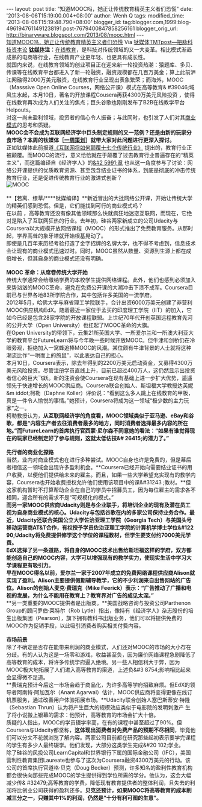 --- layout: post title: "知道MOOC吗，她正让传统教育精英主义者们恐慌"
date: '2013-08-06T15:19:00.004+08:00' author: Wenh Q tags:
modified\_time: '2013-08-06T15:19:48.790+08:00' blogger\_id:
tag:blogger.com,1999:blog-4961947611491238191.post-7679400847858256161
blogger\_orig\_url: http://binaryware.blogspot.com/2013/08/mooc.html ---
[\
知道MOOC吗，她正让传统教育精英主义者们恐慌](http://www.tmtpost.com/53299.html)
Via [钛媒体TMTpost—把脉科技资本论](http://www.tmtpost.com/)
**[钛媒体](http://www.tmtpost.com/ "钛媒体")注：**[在线教育](http://www.tmtpost.com/tag/%E5%9C%A8%E7%BA%BF%E6%95%99%E8%82%B2 "查看 在线教育 中的全部文章")，是科技对传统领域的又一大变革。相比模式渐趋成熟的电商等行业，在线教育产业更年轻、也更具有成长性。 \
就国内来说，在线教育领域的创业项目正在迎来新一轮投资热潮：猿题库、多贝、传课等在线教育平台都进入了新一轮融资，融资规模都在几百万美金；算上此前沪江网融得2000万美元融资，在线教育行业呈现出表象繁荣；而海外，MOOC（Masssive
Open Online Courses，网络公开课）模式在高等教育&
\#39046;域风生水起，本月10日，著名的开放课程Cousera再获4300万美元风险投资
，使得在线教育再次成为人们关注的焦点；巨头谷歌也刚刚发布了B2B在线教学平台Helpouts。\
对这一尚未盈利领域，投资者的信心令人振奋；与此同时，也引发了人们对其[商业模式](http://www.tmtpost.com/tag/structure-of-business "查看 商业模式 中的全部文章")的思考和质疑。\
**MOOC会不会成为互联网经济学中巨头制定规则的又一范例？还是由新的玩家分食市场？本周的钛媒体［[一周策划](http://www.tmtpost.com/tag/%E4%B8%80%E5%91%A8%E7%AD%96%E5%88%92 "查看 一周策划 中的全部文章")］就带大家对此问题进行更深入探讨。**\
正如钛媒体此前报道[《互联网将如何颠覆十七个传统行业》](http://www.tmtpost.com/47058.html/2) 提出的，教育行业正被颠覆。而MOOC的流行，意义恰恰就在于颠覆了过去教育行业普遍存在的“精英主义”，而这篇编译自《经济学人》的[&\#2
5991;章](http://www.economist.com/news/business/21582001-army-new-online-courses-scaring-wits-out-traditional-universities-can-they) 也从这一角度参与了讨论：网络公开课提供的优质教育资源、甚至包含结业证书的体系，到底是彻底的冲击传统教育行业，还是促进传统教育行业的激进式创新？\
![](http://www.tmtpost.com/wp-content/uploads/2013/08/137540704167.jpg "MOOC")\
\
**【若离、缭草/****钛媒编译】**新近冒出的大批网络公开课，开始让传统大学的精英们感到恐慌。但是，它们能找到可行的商业模式吗？\
在以前
，高等教育还没有像其他领域那么快就疯狂地迷恋互联网，而现在，它绝对是陷入了互联网狂热的行业。去年初，硅谷两家新成立的公司Udacity与Coursera以大规模开放网络课程（MOOC）的形式推出了免费教育服务。从那时起，学界高耸的象牙塔就开始根基晃动了。\
即使是几百年来历经考验打造了金字招牌的名牌大学，也不得不考虑到，信息技术会让现有的商业模式迅速过时。同时，MOOC虽然从数量、资源到生源上都在成倍增长，但其自身的商业模式还没有明确。\
\
**MOOC 革命：从席卷传统大学开始**\
传统大学通常会给缴纳学费的本校学生提供网络课程。此外，他们也感到必须加入来势汹汹的MOOC革命，避免在免费公开课的大潮冲击下溃不成军。Coursera目前已与世界各地83所学院合作，其中包括许多美国的一流学府。\
2012年5月，哈佛大学与麻省理工学院联手，合计出资6000万美元创建了非营利MOOC供应机构EdX。随着最近一家位于孟买的印度理工学院（IIT）的加入，它如今已经是包含28家学院的开放课程联盟。上世纪70年代开创英国远程教育先河的公开大学（Open
University）也扛起了MOOC革命的大旗。\
在Open
University的带领下，云集21所英国大学、一所爱尔兰和一所澳大利亚大学的教育平台FutureLearn将与今年晚一些时候开放MOOC。但牛津和剑桥仍在冷眼旁观，拒绝加入一窝蜂追捧MOOC的风潮。某位颇有牛津背景的人士就将这种潮流比作“一哄而上的旅鼠”，以此表达自己的担心。\
本月10日，Coursera表示，除去年得到的2200万美元启动资金，又募得4300万美元风险投资。尽管注册学员直线上升，目前已超过400万人，这仍然显示出投资者信心的巨大飞跃。新的注资会使Coursera在现有基础上进一步扩大优势，遥遥领先于快速增长的MOOC供应商。Coursera联合创始人、斯坦福大学教授达芙妮&m
iddot;柯勒（Daphne
Koller）评价说：“看到这么多人跳上在线教育的甲板，真是一件令人愉悦的事情。”她预计，Coursera将成为这一领域“极少数的主力玩家”之一。\
柯勒教授认为，**从互联网经济学的角度看，MOOC领域类似于亚马逊、eBay和谷歌，都是“内容生产者去往消费者最多的地方，同时消费者选择最多内容的所在地。”**而FutureLearn的首席执行官西蒙·尼尔森不同意她的看法：**“如果有谁觉得现在的玩家已经制定好了参与规则，这就太低估技&\#
26415;的潜力了。”**\
\
**先行者的商业化探路**\
当然，业内对商业模式也在进行多种尝试。MOOC自身也许是免费的，但是幕后者相信这一领域会出现许多盈利机会。**Coursera已经开始向需要结业证书的用户收费，以便他们提供给未来的雇主。而且，如果一些大学希望充实现有的教学内容，Coursera也开始收费授权允许他们使用该项目中的课&\#31243
;教材。**但这家机构暂时不打算帮助企业在自己的学员中招募员工，因为每位雇主的需求各不相同，迎合所有的需求不是“可规模化的模式。”\
**而另一家MOOC供应商Udacity则是与企业联手，将培训企业的现有及潜在员工视为自身商业模式的核心。**Udacity与包括谷歌在内的多家公司保持业务合作。最近，Udacity还联合美国公立大学佐治亚理工学院（Georgia
Tech）与美国头号移动运营商AT&T合作，有权授予学员佐治亚理工学院的计算机学博士学位&\#122
90;Udacity将免费提供修学这个学位的课程教材，但学生要支付约7000美元学费。\
EdX选择了另一条道路，**将自身的MOOC技术出售给斯坦福这样的学府**，双方都能创造自己的MOOC内容，大学可以增强现有的教学实力，使现实生活中学习大学课程更有吸引力。\
早在MOOC得名以前，爱尔兰一家于2007年成立的免费网络课程供应商Alison就实现了盈利。Alison主要提供假期辅导教学，它的不少利润来自出售网站的广告位。Alison的创始人麦克·费瑞克（Mike
Feerick）表示：**“广告推动了广播和电视的发展，为什么不能用在教育上？教育界对广告的成见太深。”**\
**另一类重要的MOOC提供者是出版商。**美国战略咨询与投资公司Parthenon
Group的顾问罗伯·莱特尔（Rob
Lytle）指出，像持有《经济学人》杂志股份的培生出版集团（Pearson），旗下拥有教科书出版业务，他们可以将提供免费的MOOC作为促销手段，以此吸引消费者购买相关付费内容。\
\
**市场前景**\
除了不确定是否存在能带来利润的商业模式，人们还对MOOC的市场的大小存在分歧。有的人认为这是一场零和游戏，收益甚至负，因为廉价网络课程急剧降低了高等教育的成本，将许多传统学府逼入绝境。另一些人相信利大于弊，因为MOOC极大地拓展了人们进入高等教育的渠道，上述负&\#3
8754;影响相比起来会显得微不足道。\
**费瑞克预计今后这一市场会趋于商品化，为许多高等学府招致麻烦。但EdX的领导者阿南特·阿加瓦尔（Anant
Agarwal）估计，MOOC供应商将变得更像在线订机票服务，通过改善用户体验拓展市场。**Udacity联合创始人塞巴斯蒂安·特隆（Sebastian
Thrun）认为将产生巨大的规模效应类似于电影院的发明刺激产
生了将小说搬上银幕的需求：他预计，高等教育的市场会扩大十倍。\
质疑的人指出，MOOC的学员辍学率高，在有的课程中甚至超过了90%。但Coursera与Udacity都坚称，**这体现出消费者对免费产品的预期不尽相同**，毕竟他们可以分文不花就浏览了解内容。两家公司目前都在研究那些起初表示要学完课程的学生有多少人最终辍学。他们发现，大部分这类学生完成&\#20
102;学业。\
除了硅谷的风投公司LearnCapital和世界银行下属的国际金融公司（IFC），美国营利性教育集团Laureate也参与了这次为Coursera融资4300万美元的行动。该公司的首席执行官道格·贝克（Doug
Becker）预测，许多知名的盈利性教育机构都会很快向那些完成MOOC的学生提供得到学位所需的学分。他认为，这会大幅减少传&
\#32479;高等教育的学费，降低现有教育提供者的整体利润，且失去的利润将比创业公司获得的盈利还多。**贝克还预计，如果MOOC将高等教育的成本削减三分之一，只赚其中1%的利润，仍然是“十分有利可图的生意”。**
